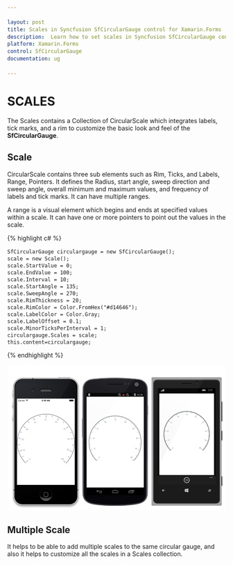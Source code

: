 ```yaml
---

layout: post
title: Scales in Syncfusion SfCircularGauge control for Xamarin.Forms
description:  Learn how to set scales in Syncfusion SfCircularGauge control
platform: Xamarin.Forms
control: SfCircularGauge
documentation: ug

---
```


# SCALES

The Scales contains a Collection of CircularScale which integrates labels, tick marks, and a rim to customize the basic look and feel of the **SfCircularGauge**.

## Scale

CircularScale contains three sub elements such as Rim, Ticks, and Labels, Range, Pointers. It defines the Radius, start angle, sweep direction and sweep angle, overall minimum and maximum values, and frequency of labels and tick marks. It can have multiple ranges. 

A range is a visual element which begins and ends at specified values within a scale. It can have one or more pointers to point out the values in the scale.

{% highlight c# %}

    SfCircularGauge circulargauge = new SfCircularGauge();
    scale = new Scale();
    scale.StartValue = 0;
    scale.EndValue = 100;
    scale.Interval = 10;
    scale.StartAngle = 135;
    scale.SweepAngle = 270;
    scale.RimThickness = 20;
    scale.RimColor = Color.FromHex("#d14646");
    scale.LabelColor = Color.Gray;
    scale.LabelOffset = 0.1;
    scale.MinorTicksPerInterval = 1;
    circulargauge.Scales = scale;
    this.content=circulargauge;
    
{% endhighlight %}

![](scales_images/scale.png)

## Multiple Scale

It helps to be able to add multiple scales to the same circular gauge, and also it helps to customize all the scales in a Scales collection.